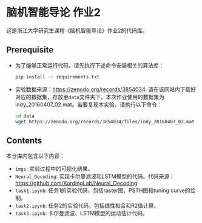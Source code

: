 # 脑机智能导论 作业2

这是浙江大学研究生课程《脑机智能导论》作业2的代码库。

## Prerequisite

* 为了能够正常运行代码，请先执行下述命令安装相关的算法库：
  ```bash
  pip install -r requirements.txt
  ```

* 实验数据来源：https://zenodo.org/records/3854034. 请在该网站内下载好对应的数据集，存放至`data`文件夹下。本次作业使用的数据集为indy_20160407_02.mat。若要复现本实验，请执行以下命令：
  ```bash
  cd data
  wget https://zenodo.org/records/3854034/files/indy_20160407_02.mat
  ```

## Contents

本仓库内包含以下内容：
* `imgs`: 实验过程中的可视化结果。
* `Neural_Decoding`: 实现卡尔曼滤波和LSTM模型的代码。代码来源：https://github.com/KordingLab/Neural_Decoding
* `task1.ipynb`: 任务1的实验代码，包括raster图、PSTH图和tuning curve的绘制。
* `task2.ipynb`: 任务2的实验代码，包括线性拟合和R2值计算。
* `task3.ipynb`: 卡尔曼滤波、LSTM模型的运动估计代码。